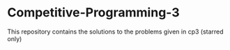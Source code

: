 # Competitive-Programming-3
This repository contains the solutions to the problems given in cp3 (starred only)
